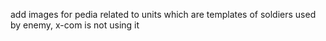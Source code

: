 add images for pedia related to units which are templates of soldiers used by enemy, x-com is not using it
